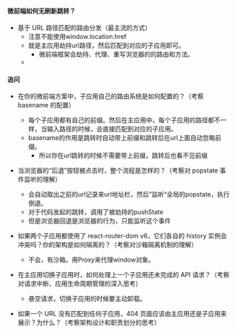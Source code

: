 

#### 微前端如何无刷新跳转？

- 基于 URL 路径匹配的路由分发（最主流的方式）
    - 注意不能使用window.location.href
    - 就是主应用劫持url路径，然后匹配到对应的子应用即可。
        - 微前端框架会劫持、代理、重写浏览器的的路由和方法。
    - 

#### 追问
- 在你的微前端方案中，子应用自己的路由系统是如何配置的？（考察 basename 的配置）
    - 每个子应用都有自己的前缀。然后在主应用中，每个子应用的路径都不一样，当输入路径的时候，会直接匹配到对应的子应用。
    - basename的作用是跳转时自动带上前缀和跳转后在url上面自动忽略前缀。
        - 所以你在url跳转的时候不需要带上前缀，跳转后也看不见前缀

- 当浏览器的“后退”按钮被点击时，整个流程是怎样的？（考察对 popstate 事件监听的理解）
    - 会自动取出之前的url记录来url地址栏，然后”监听“全局的popstate，执行倒退。
    - 对于代码发起的跳转，调用了被劫持的pushState
    - 但是浏览器回退是浏览器的行为，只能监听这个事件

- 如果两个子应用都使用了 react-router-dom v6，它们各自的 history 实例会冲突吗？你的架构是如何隔离的？（考察对沙箱隔离机制的理解）
    - 不会，有沙箱。用Proxy来代理window对象。

- 在主应用切换子应用时，如何处理上一个子应用还未完成的 API 请求？（考察对请求中断、应用生命周期管理的深入思考）
    - 悬空请求，切换子应用的时候要主动卸载。

- 如果一个 URL 没有匹配到任何子应用，404 页面应该由主应用还是子应用来展示？为什么？（考察架构设计和职责划分的思考）
